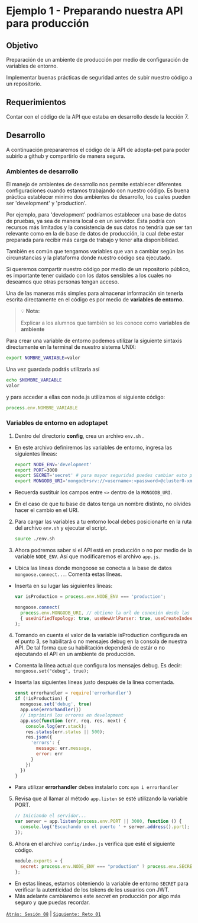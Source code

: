 # Ejemplo 1 - Preparando nuestra API para producción

## Objetivo

Preparación de un ambiente de producción por medio de configuración de variables de entorno.

Implementar buenas prácticas de seguridad antes de subir nuestro código a un repositorio.

## Requerimientos

Contar con el código de la API que estaba en desarrollo desde la lección 7.

## Desarrollo

A continuación prepararemos el código de la API de adopta-pet para poder subirlo a github y compartirlo de manera segura.

### Ambientes de desarrollo

El manejo de ambientes de desarrollo nos permite establecer diferentes configuraciones cuando estamos trabajando con nuestro código. Es buena práctica establecer mínimo dos ambientes de desarrollo, los cuales pueden ser 'development' y 'production'.

Por ejemplo, para 'development' podríamos establecer una base de datos de pruebas, ya sea de manera local o en un servidor. Ésta podría con recursos más limitados y la consistencia de sus datos no tendría que ser tan relevante como en la de base de datos de producción, la cual debe estar preparada para recibir más carga de trabajo y tener alta disponibilidad.

También es común que tengamos variables que van a cambiar según las circunstancias y la plataforma donde nuestro código sea ejecutado.

Si queremos compartir nuestro código por medio de un repositorio público, es importante tener cuidado con los datos sensibles a los cuales no deseamos que otras personas tengan acceso. 

Una de las maneras más simples para almacenar información sin tenerla escrita directamente en el código es por medio de **variables de entorno.** 

>💡 **Nota:**
>
> Explicar a los alumnos que también se les conoce como **variables de ambiente**
>

Para crear una variable de entorno podemos utilizar la siguiente sintaxis directamente en la terminal de nuestro sistema UNIX:

```bash
export NOMBRE_VARIABLE=valor
```

Una vez guardada podrás utilizarla así

```bash
echo $NOMBRE_VARIABLE
valor
```

y para acceder a ellas con node.js utilizamos el siguiente código:

```jsx
process.env.NOMBRE_VARIABLE
```

### Variables de entorno en adoptapet

1. Dentro del directorio <b>config</b>, crea un archivo `env.sh` . 

- En este archivo definiremos las variables de entorno, ingresa las siguientes líneas:

    ```bash
    export NODE_ENV='development'
    export PORT=3000
    export SECRET='secret' # para mayor seguridad puedes cambiar esto por el secreto de tu preferencia
    export MONGODB_URI='mongodb+srv://<username>:<password>@cluster0-xmea4.mongodb.net/adoptapet?retryWrites=true&w=majority'
    ```
- Recuerda sustituir los campos entre `<>` dentro de la `MONGODB_URI`.
- En el caso de que tu base de datos tenga un nombre distinto, no olvides hacer el cambio en el URI.

2. Para cargar las variables a tu entorno local debes posicionarte en la ruta del archivo `env.sh` y ejecutar el script.

    ```bash
    source ./env.sh
    ```

3. Ahora podremos saber si el API está en producción o no por medio de la variable `NODE_ENV`. Así que modificaremos el archivo `app.js`.

- Ubica las líneas donde mongoose se conecta a la base de datos `mongoose.connect...`. Comenta estas líneas.
- Inserta en su lugar las siguientes líneas:

    ```jsx
    var isProduction = process.env.NODE_ENV === 'production';

    mongoose.connect(
      process.env.MONGODB_URI, // obtiene la url de conexión desde las variables de entorno
      { useUnifiedTopology: true, useNewUrlParser: true, useCreateIndex: true }
    );
    ```

4. Tomando en cuenta el valor de la variable isProduction configurada en el punto 3, se habilitará o no mensajes debug en la consola de nuestra API. De tal forma que su habilitación dependerá de estár o no ejecutando el API en un ambiente de producción.

- Comenta la línea actual que configura los mensajes debug. Es decir: `mongoose.set("debug", true);`
- Inserta las siguientes líneas justo después de la línea comentada.

    ```jsx
    const errorhandler = require('errorhandler')
    if (!isProduction) {
      mongoose.set('debug', true)
      app.use(errorhandler())
      // imprimirá los errores en development
      app.use(function (err, req, res, next) {
        console.log(err.stack);
        res.status(err.status || 500);
        res.json({
          'errors': {
            message: err.message,
            error: err
          }
        })
      })
    }
    ```
- Para utilizar <b>errorhandler</b> debes instalarlo con: `npm i errorhandler`

5. Revisa que al llamar al método `app.listen` se esté utilizando la variable PORT.

    ```jsx
    // Iniciando el servidor...
    var server = app.listen(process.env.PORT || 3000, function () {
      console.log('Escuchando en el puerto ' + server.address().port);
    });
    ```

6. Ahora en el archivo `config/index.js` verifica que esté el siguiente código.

    ```jsx
    module.exports = {
      secret: process.env.NODE_ENV === "production" ? process.env.SECRET : "secret",
    };
    ```
- En estas líneas, estamos obteniendo la variable de entorno `SECRET` para verificar la autenticidad de los tokens de los usuarios con JWT. 
- Más adelante cambiaremos este *secret* en producción por algo más seguro y que puedas recordar.

[`Atrás: Sesión 08`](../README.md) | [`Siguiente: Reto 01`](../Reto-01)
